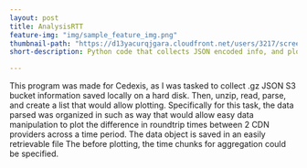 ```yaml
---
layout: post
title: AnalysisRTT
feature-img: "img/sample_feature_img.png"
thumbnail-path: "https://d13yacurqjgara.cloudfront.net/users/3217/screenshots/2030966/blocjams_1x.png"
short-description: Python code that collects JSON encoded info, and plots relevant data

---
```

This program was made for Cedexis, as I was tasked to collect .gz JSON S3 bucket information saved locally on a hard disk. Then, unzip, read, parse, and create a list that would allow plotting. Specifically for this task, the data parsed was organized in such as way that would allow easy data manipulation to plot the difference in roundtrip times between 2 CDN providers across a time period. The data object is saved in an easily retrievable file The before plotting, the time chunks for aggregation could be specified. 

